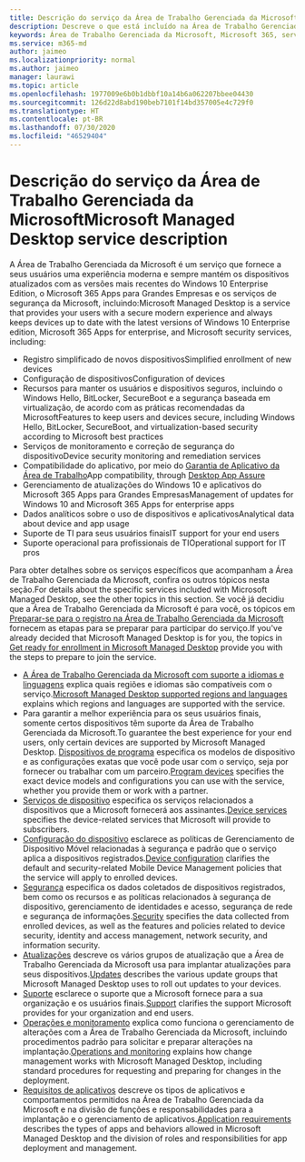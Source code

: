 ```yaml
---
title: Descrição do serviço da Área de Trabalho Gerenciada da Microsoft
description: Descreve o que está incluído na Área de Trabalho Gerenciada da Microsoft como um serviço
keywords: Área de Trabalho Gerenciada da Microsoft, Microsoft 365, serviço, documentação
ms.service: m365-md
author: jaimeo
ms.localizationpriority: normal
ms.author: jaimeo
manager: laurawi
ms.topic: article
ms.openlocfilehash: 1977009e6b0b1dbbf10a14b6a062207bbee04430
ms.sourcegitcommit: 126d22d8abd190beb7101f14bd357005e4c729f0
ms.translationtype: HT
ms.contentlocale: pt-BR
ms.lasthandoff: 07/30/2020
ms.locfileid: "46529404"
---
```

# <a name="microsoft-managed-desktop-service-description"></a><span data-ttu-id="01d00-104">Descrição do serviço da Área de Trabalho Gerenciada da Microsoft</span><span class="sxs-lookup"><span data-stu-id="01d00-104">Microsoft Managed Desktop service description</span></span>

<span data-ttu-id="01d00-105">A Área de Trabalho Gerenciada da Microsoft é um serviço que fornece a seus usuários uma experiência moderna e sempre mantém os dispositivos atualizados com as versões mais recentes do Windows 10 Enterprise Edition, o Microsoft 365 Apps para Grandes Empresas e os serviços de segurança da Microsoft, incluindo:</span><span class="sxs-lookup"><span data-stu-id="01d00-105">Microsoft Managed Desktop is a service that provides your users with a secure modern experience and always keeps devices up to date with the latest versions of Windows 10 Enterprise edition, Microsoft 365 Apps for enterprise, and Microsoft security services, including:</span></span>

- <span data-ttu-id="01d00-106">Registro simplificado de novos dispositivos</span><span class="sxs-lookup"><span data-stu-id="01d00-106">Simplified enrollment of new devices</span></span>
- <span data-ttu-id="01d00-107">Configuração de dispositivos</span><span class="sxs-lookup"><span data-stu-id="01d00-107">Configuration of devices</span></span>
- <span data-ttu-id="01d00-108">Recursos para manter os usuários e dispositivos seguros, incluindo o Windows Hello, BitLocker, SecureBoot e a segurança baseada em virtualização, de acordo com as práticas recomendadas da Microsoft</span><span class="sxs-lookup"><span data-stu-id="01d00-108">Features to keep users and devices secure, including Windows Hello, BitLocker, SecureBoot, and virtualization-based security according to Microsoft best practices</span></span>
- <span data-ttu-id="01d00-109">Serviços de monitoramento e correção de segurança do dispositivo</span><span class="sxs-lookup"><span data-stu-id="01d00-109">Device security monitoring and remediation services</span></span>
- <span data-ttu-id="01d00-110">Compatibilidade do aplicativo, por meio do [Garantia de Aplicativo da Área de Trabalho](https://docs.microsoft.com/fasttrack/win-10-desktop-app-assure)</span><span class="sxs-lookup"><span data-stu-id="01d00-110">App compatibility, through [Desktop App Assure](https://docs.microsoft.com/fasttrack/win-10-desktop-app-assure)</span></span>
- <span data-ttu-id="01d00-111">Gerenciamento de atualizações do Windows 10 e aplicativos do Microsoft 365 Apps para Grandes Empresas</span><span class="sxs-lookup"><span data-stu-id="01d00-111">Management of updates for Windows 10 and Microsoft 365 Apps for enterprise apps</span></span>
- <span data-ttu-id="01d00-112">Dados analíticos sobre o uso de dispositivos e aplicativos</span><span class="sxs-lookup"><span data-stu-id="01d00-112">Analytical data about device and app usage</span></span>
- <span data-ttu-id="01d00-113">Suporte de TI para seus usuários finais</span><span class="sxs-lookup"><span data-stu-id="01d00-113">IT support for your end users</span></span>
- <span data-ttu-id="01d00-114">Suporte operacional para profissionais de TI</span><span class="sxs-lookup"><span data-stu-id="01d00-114">Operational support for IT pros</span></span>

<span data-ttu-id="01d00-115">Para obter detalhes sobre os serviços específicos que acompanham a Área de Trabalho Gerenciada da Microsoft, confira os outros tópicos nesta seção.</span><span class="sxs-lookup"><span data-stu-id="01d00-115">For details about the specific services included with Microsoft Managed Desktop, see the other topics in this section.</span></span> <span data-ttu-id="01d00-116">Se você já decidiu que a Área de Trabalho Gerenciada da Microsoft é para você, os tópicos em [Preparar-se para o registro na Área de Trabalho Gerenciada da Microsoft](https://docs.microsoft.com/microsoft-365/managed-desktop/get-ready/) fornecem as etapas para se preparar para participar do serviço.</span><span class="sxs-lookup"><span data-stu-id="01d00-116">If you've already decided that Microsoft Managed Desktop is for you, the topics in [Get ready for enrollment in Microsoft Managed Desktop](https://docs.microsoft.com/microsoft-365/managed-desktop/get-ready/) provide you with the steps to prepare to join the service.</span></span>

- <span data-ttu-id="01d00-117">[A Área de Trabalho Gerenciada da Microsoft com suporte a idiomas e linguagens](regions-languages.md) explica quais regiões e idiomas são compatíveis com o serviço.</span><span class="sxs-lookup"><span data-stu-id="01d00-117">[Microsoft Managed Desktop supported regions and languages](regions-languages.md) explains which regions and languages are supported with the service.</span></span>
- <span data-ttu-id="01d00-118">Para garantir a melhor experiência para os seus usuários finais, somente certos dispositivos têm suporte da Área de Trabalho Gerenciada da Microsoft.</span><span class="sxs-lookup"><span data-stu-id="01d00-118">To guarantee the best experience for your end users, only certain devices are supported by Microsoft Managed Desktop.</span></span> <span data-ttu-id="01d00-119">[Dispositivos de programa](device-list.md) especifica os modelos de dispositivo e as configurações exatas que você pode usar com o serviço, seja por fornecer ou trabalhar com um parceiro.</span><span class="sxs-lookup"><span data-stu-id="01d00-119">[Program devices](device-list.md) specifies the exact device models and configurations you can use with the service, whether you provide them or work with a partner.</span></span>
- <span data-ttu-id="01d00-120">[Serviços de dispositivo](device-services.md) especifica os serviços relacionados a dispositivos que a Microsoft fornecerá aos assinantes.</span><span class="sxs-lookup"><span data-stu-id="01d00-120">[Device services](device-services.md) specifies the device-related services that Microsoft will provide to subscribers.</span></span>
- <span data-ttu-id="01d00-121">[Configuração do dispositivo](device-policies.md) esclarece as políticas de Gerenciamento de Dispositivo Móvel relacionadas à segurança e padrão que o serviço aplica a dispositivos registrados.</span><span class="sxs-lookup"><span data-stu-id="01d00-121">[Device configuration](device-policies.md) clarifies the default and security-related Mobile Device Management policies that the service will apply to enrolled devices.</span></span>
- <span data-ttu-id="01d00-122">[Segurança](security.md) especifica os dados coletados de dispositivos registrados, bem como os recursos e as políticas relacionados à segurança de dispositivo, gerenciamento de identidades e acesso, segurança de rede e segurança de informações.</span><span class="sxs-lookup"><span data-stu-id="01d00-122">[Security](security.md) specifies the data collected from enrolled devices, as well as the features and policies related to device security, identity and access management, network security, and information security.</span></span>
- <span data-ttu-id="01d00-123">[Atualizações](updates.md) descreve os vários grupos de atualização que a Área de Trabalho Gerenciada da Microsoft usa para implantar atualizações para seus dispositivos.</span><span class="sxs-lookup"><span data-stu-id="01d00-123">[Updates](updates.md) describes the various update groups that Microsoft Managed Desktop uses to roll out updates to your devices.</span></span>
- <span data-ttu-id="01d00-124">[Suporte](support.md) esclarece o suporte que a Microsoft fornece para a sua organização e os usuários finais.</span><span class="sxs-lookup"><span data-stu-id="01d00-124">[Support](support.md) clarifies the support Microsoft provides for your organization and end users.</span></span>
- <span data-ttu-id="01d00-125">[Operações e monitoramento](operations-and-monitoring.md) explica como funciona o gerenciamento de alterações com a Área de Trabalho Gerenciada da Microsoft, incluindo procedimentos padrão para solicitar e preparar alterações na implantação.</span><span class="sxs-lookup"><span data-stu-id="01d00-125">[Operations and monitoring](operations-and-monitoring.md) explains how change management works with Microsoft Managed Desktop, including standard procedures for requesting and preparing for changes in the deployment.</span></span>
- <span data-ttu-id="01d00-126">[Requisitos de aplicativos](mmd-app-requirements.md) descreve os tipos de aplicativos e comportamentos permitidos na Área de Trabalho Gerenciada da Microsoft e na divisão de funções e responsabilidades para a implantação e o gerenciamento de aplicativos.</span><span class="sxs-lookup"><span data-stu-id="01d00-126">[Application requirements](mmd-app-requirements.md) describes the types of apps and behaviors allowed in Microsoft Managed Desktop and the division of roles and responsibilities for app deployment and management.</span></span>
